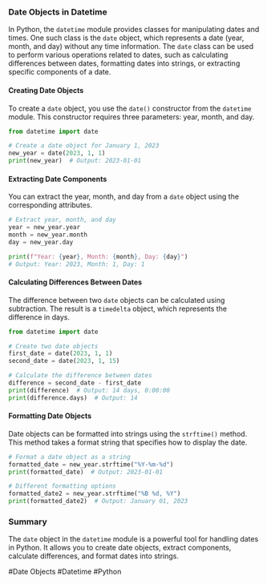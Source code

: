 ### Date Objects in Datetime

In Python, the `datetime` module provides classes for manipulating dates and times. One such class is the `date` object, which represents a date (year, month, and day) without any time information. The `date` class can be used to perform various operations related to dates, such as calculating differences between dates, formatting dates into strings, or extracting specific components of a date.

#### Creating Date Objects

To create a `date` object, you use the `date()` constructor from the `datetime` module. This constructor requires three parameters: year, month, and day.

```python
from datetime import date

# Create a date object for January 1, 2023
new_year = date(2023, 1, 1)
print(new_year)  # Output: 2023-01-01
```

#### Extracting Date Components

You can extract the year, month, and day from a `date` object using the corresponding attributes.

```python
# Extract year, month, and day
year = new_year.year
month = new_year.month
day = new_year.day

print(f"Year: {year}, Month: {month}, Day: {day}")
# Output: Year: 2023, Month: 1, Day: 1
```

#### Calculating Differences Between Dates

The difference between two `date` objects can be calculated using subtraction. The result is a `timedelta` object, which represents the difference in days.

```python
from datetime import date

# Create two date objects
first_date = date(2023, 1, 1)
second_date = date(2023, 1, 15)

# Calculate the difference between dates
difference = second_date - first_date
print(difference)  # Output: 14 days, 0:00:00
print(difference.days)  # Output: 14
```

#### Formatting Date Objects

Date objects can be formatted into strings using the `strftime()` method. This method takes a format string that specifies how to display the date.

```python
# Format a date object as a string
formatted_date = new_year.strftime("%Y-%m-%d")
print(formatted_date)  # Output: 2023-01-01

# Different formatting options
formatted_date2 = new_year.strftime("%B %d, %Y")
print(formatted_date2)  # Output: January 01, 2023
```

### Summary

The `date` object in the `datetime` module is a powerful tool for handling dates in Python. It allows you to create date objects, extract components, calculate differences, and format dates into strings.

#Date Objects #Datetime #Python